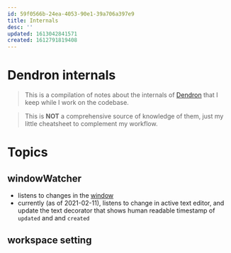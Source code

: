```yaml
---
id: 59f0566b-24ea-4053-90e1-39a706a397e9
title: Internals
desc: ''
updated: 1613042841571
created: 1612791819408
---
```


# Dendron internals

> This is a compilation of notes about the internals of [Dendron](https://dendron.so/) that I keep while I work on the codebase. 

> This is **NOT** a comprehensive source of knowledge of them, just my little cheatsheet to complement my workflow.

# Topics

## windowWatcher
- listens to changes in the [window](https://code.visualstudio.com/api/references/vscode-api#window)
- currently (as of 2021-02-11), listens to change in active text editor, and update the text decorator that shows human readable timestamp of `updated` and and `created`

## workspace setting
